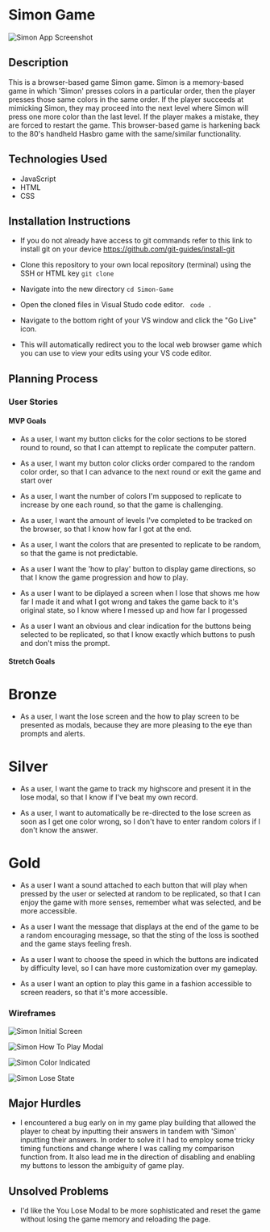 # Simon Game

![Simon App Screenshot](./assets/simon-app-screenshot.png)

## Description

This is a browser-based game Simon game. Simon is a memory-based game in which 'Simon' presses colors in a particular order, then the player presses those same colors in the same order. If the player succeeds at mimicking Simon, they may proceed into the next level where Simon will press one more color than the last level. If the player makes a mistake, they are forced to restart the game. This browser-based game is harkening back to the 80's handheld Hasbro game with the same/similar functionality.

## Technologies Used

- JavaScript
- HTML
- CSS

## Installation Instructions

- If you do not already have access to git commands refer to this link to install git on your device https://github.com/git-guides/install-git

- Clone this repository to your own local repository (terminal) using the SSH or HTML key ``git clone``
- Navigate into the new directory ``cd Simon-Game``
- Open the cloned files in Visual Studo code editor. `` code .``
- Navigate to the bottom right of your VS window and click the "Go Live" icon. 
- This will automatically redirect you to the local web browser game which you can use to view your edits using your VS code editor. 

## Planning Process

### User Stories

#### MVP Goals

- As a user, I want my button clicks for the color sections to be stored round to round, so that I can attempt to replicate the computer pattern.

- As a user, I want my button color clicks order compared to the random color order, so that I can advance to the next round or exit the game and start over

- As a user, I want the number of colors I'm supposed to replicate to increase by one each round, so that the game is challenging.

- As a user, I want the amount of levels I've completed to be tracked on the browser, so that I know how far I got at the end.

- As a user, I want the colors that are presented to replicate to be random, so that the game is not predictable.

- As a user I want the 'how to play' button to display game directions, so that I know the game progression and how to play.

- As a user I want to be diplayed a screen when I lose that shows me how far I made it and what I got wrong and takes the game back to it's original state, so I know where I messed up and how far I progessed

- As a user I want an obvious and clear indication for the buttons being selected to be replicated, so that I know exactly which buttons to push and don't miss the prompt.

#### Stretch Goals

# Bronze

- As a user, I want the lose screen and the how to play screen to be presented as modals, because they are more pleasing to the eye than prompts and alerts.

# Silver

- As a user, I want the game to track my highscore and present it in the lose modal, so that I know if I've beat my own record.

- As a user, I want to automatically be re-directed to the lose screen as soon as I get one color wrong, so I don't have to enter random colors if I don't know the answer.

# Gold

- As a user I want a sound attached to each button that will play when pressed by the user or selected at random to be replicated, so that I can enjoy the game with more senses, remember what was selected, and be more accessible.

- As a user I want the message that displays at the end of the game to be a random encouraging message, so that the sting of the loss is soothed and the game stays feeling fresh.

- As a user I want to choose the speed in which the buttons are indicated by difficulty level, so I can have more customization over my gameplay.

- As a user I want an option to play this game in a fashion accessible to screen readers, so that it's more accessible.

### Wireframes

![Simon Initial Screen](./assets/simon-wireframe-initial.png)

![Simon How To Play Modal](./assets/simon-wireframe-how-to-play.png)

![Simon Color Indicated](./assets/simon-wireframe-color-indicated.png)

![Simon Lose State](./assets/simon-wireframe-lose-state.png)

## Major Hurdles

- I encountered a bug early on in my game play building that allowed the player to cheat by inputting their answers in tandem with 'Simon' inputting their answers. In order to solve it I had to employ some tricky timing functions and change where I was calling my comparison function from. It also lead me in the direction of disabling and enabling my buttons to lesson the ambiguity of game play.

## Unsolved Problems

- I'd like the You Lose Modal to be more sophisticated and reset the game without losing the game memory and reloading the page.
